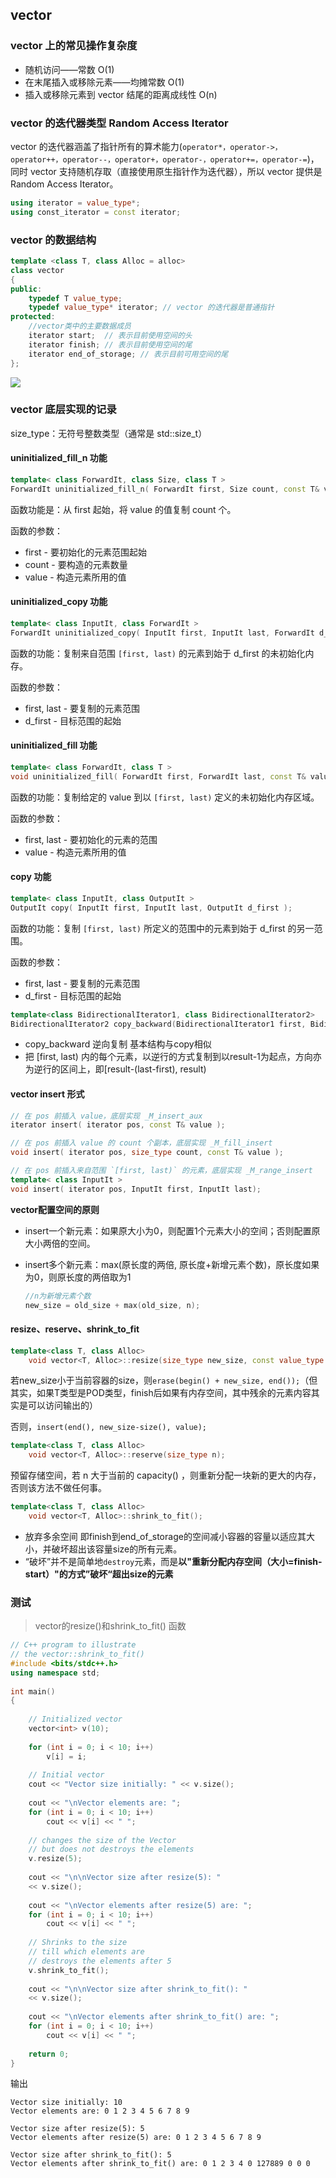 ## vector

### vector 上的常见操作复杂度

* 随机访问——常数 O(1)
* 在末尾插入或移除元素——均摊常数 O(1)
* 插入或移除元素到 vector 结尾的距离成线性 O(n)

### vector 的迭代器类型 Random Access Iterator

vector 的迭代器涵盖了指针所有的算术能力(`operator*，operator->，operator++，operator--，operator+，operator-，operator+=，operator-=`)，
同时 vector 支持随机存取（直接使用原生指针作为迭代器），所以 vector 提供是 Random Access Iterator。

```c++
using iterator = value_type*;
using const_iterator = const iterator;
```

### vector 的数据结构

```cpp
template <class T, class Alloc = alloc>
class vector
{
public:
    typedef T value_type;
    typedef value_type* iterator; // vector 的迭代器是普通指针
protected:
    //vector类中的主要数据成员
    iterator start;  // 表示目前使用空间的头
    iterator finish; // 表示目前使用空间的尾
    iterator end_of_storage; // 表示目前可用空间的尾
};
```

![](https://github.com/steveLauwh/SGI-STL/raw/master/The%20Annotated%20STL%20Sources%20V3.3/Other/vector.PNG)

### vector 底层实现的记录

size_type：无符号整数类型（通常是 std::size_t）

#### uninitialized_fill_n 功能

```cpp
template< class ForwardIt, class Size, class T >
ForwardIt uninitialized_fill_n( ForwardIt first, Size count, const T& value );
```
函数功能是：从 first 起始，将 value 的值复制 count 个。

函数的参数：

* first	-	要初始化的元素范围起始
* count	-	要构造的元素数量
* value	-	构造元素所用的值

#### uninitialized_copy 功能

```cpp
template< class InputIt, class ForwardIt >
ForwardIt uninitialized_copy( InputIt first, InputIt last, ForwardIt d_first );
```
函数的功能：复制来自范围 `[first, last)` 的元素到始于 d_first 的未初始化内存。

函数的参数：

* first, last	-	要复制的元素范围
* d_first	-	目标范围的起始

#### uninitialized_fill 功能   

```cpp
template< class ForwardIt, class T >
void uninitialized_fill( ForwardIt first, ForwardIt last, const T& value );
```
函数的功能：复制给定的 value 到以 `[first, last)` 定义的未初始化内存区域。

函数的参数：

* first, last	-	要初始化的元素的范围
* value	-	构造元素所用的值

#### copy 功能

```cpp
template< class InputIt, class OutputIt >
OutputIt copy( InputIt first, InputIt last, OutputIt d_first );
```
函数的功能：复制 `[first, last)` 所定义的范围中的元素到始于 d_first 的另一范围。

函数的参数：

* first, last	-	要复制的元素范围
* d_first	-	目标范围的起始

```c++
template<class BidirectionalIterator1, class BidirectionalIterator2>
BidirectionalIterator2 copy_backward(BidirectionalIterator1 first, BidirectionalIterator1 last,BidirectionalIterator2 result);
```

- copy_backward 逆向复制 基本结构与copy相似
- 把 [first, last) 内的每个元素，以逆行的方式复制到以result-1为起点，方向亦为逆行的区间上，即[result-(last-first), result)

#### vector insert 形式

```cpp
// 在 pos 前插入 value，底层实现 _M_insert_aux
iterator insert( iterator pos, const T& value );

// 在 pos 前插入 value 的 count 个副本，底层实现 _M_fill_insert
void insert( iterator pos, size_type count, const T& value );

// 在 pos 前插入来自范围 `[first, last)` 的元素，底层实现 _M_range_insert
template< class InputIt >
void insert( iterator pos, InputIt first, InputIt last);
```

**vector配置空间的原则**

- insert一个新元素：如果原大小为0，则配置1个元素大小的空间；否则配置原大小两倍的空间。

- insert多个新元素：max(原长度的两倍, 原长度+新增元素个数)，原长度如果为0，则原长度的两倍取为1

  ```c++
  //n为新增元素个数
  new_size = old_size + max(old_size, n);
  ```

#### resize、reserve、shrink_to_fit

```c++
template<class T, class Alloc>
    void vector<T, Alloc>::resize(size_type new_size, const value_type & value);
```

若new_size小于当前容器的size，则`erase(begin() + new_size, end());`（但其实，如果T类型是POD类型，finish后如果有内存空间，其中残余的元素内容其实是可以访问输出的）

否则，`insert(end(), new_size-size(), value);`

```c++
template<class T, class Alloc>
    void vector<T, Alloc>::reserve(size_type n);
```

预留存储空间，若 n 大于当前的 capacity() ，则重新分配一块新的更大的内存，否则该方法不做任何事。

```c++
template<class T, class Alloc>
    void vector<T, Alloc>::shrink_to_fit();
```

- 放弃多余空间 即finish到end_of_storage的空间减小容器的容量以适应其大小，并破坏超出该容量size的所有元素。
- “破坏”并不是简单地`destroy`元素，而是**以"重新分配内存空间（大小=finish-start）"的方式”破坏“超出size的元素**

### 测试

> vector的resize()和shrink_to_fit() 函数

```c++
// C++ program to illustrate 
// the vector::shrink_to_fit()  
#include <bits/stdc++.h> 
using namespace std; 
  
int main() 
{ 
  
    // Initialized vector 
    vector<int> v(10); 
  
    for (int i = 0; i < 10; i++) 
        v[i] = i; 
  
    // Initial vector 
    cout << "Vector size initially: " << v.size(); 
  
    cout << "\nVector elements are: "; 
    for (int i = 0; i < 10; i++) 
        cout << v[i] << " "; 
  
    // changes the size of the Vector 
    // but does not destroys the elements 
    v.resize(5); 
  
    cout << "\n\nVector size after resize(5): "
    << v.size(); 
  
    cout << "\nVector elements after resize(5) are: "; 
    for (int i = 0; i < 10; i++) 
        cout << v[i] << " "; 
  
    // Shrinks to the size 
    // till which elements are 
    // destroys the elements after 5 
    v.shrink_to_fit(); 
  
    cout << "\n\nVector size after shrink_to_fit(): "
    << v.size(); 
  
    cout << "\nVector elements after shrink_to_fit() are: "; 
    for (int i = 0; i < 10; i++) 
        cout << v[i] << " "; 
  
    return 0; 
}
```

输出

```
Vector size initially: 10
Vector elements are: 0 1 2 3 4 5 6 7 8 9 

Vector size after resize(5): 5
Vector elements after resize(5) are: 0 1 2 3 4 5 6 7 8 9 

Vector size after shrink_to_fit(): 5
Vector elements after shrink_to_fit() are: 0 1 2 3 4 0 127889 0 0 0
```

